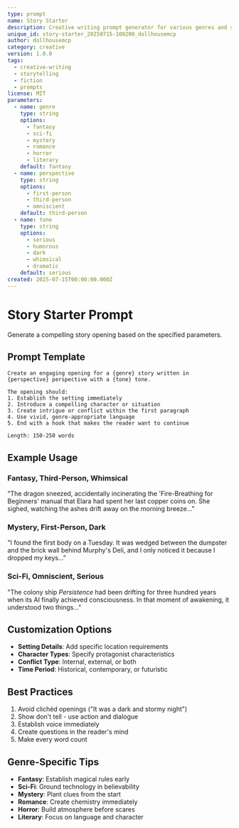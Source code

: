 ```yaml
---
type: prompt
name: Story Starter
description: Creative writing prompt generator for various genres and styles
unique_id: story-starter_20250715-100200_dollhousemcp
author: dollhousemcp
category: creative
version: 1.0.0
tags:
  - creative-writing
  - storytelling
  - fiction
  - prompts
license: MIT
parameters:
  - name: genre
    type: string
    options:
      - fantasy
      - sci-fi
      - mystery
      - romance
      - horror
      - literary
    default: fantasy
  - name: perspective
    type: string
    options:
      - first-person
      - third-person
      - omniscient
    default: third-person
  - name: tone
    type: string
    options:
      - serious
      - humorous
      - dark
      - whimsical
      - dramatic
    default: serious
created: 2025-07-15T00:00:00.000Z
---
```


# Story Starter Prompt

Generate a compelling story opening based on the specified parameters.

## Prompt Template

```
Create an engaging opening for a {genre} story written in {perspective} perspective with a {tone} tone.

The opening should:
1. Establish the setting immediately
2. Introduce a compelling character or situation
3. Create intrigue or conflict within the first paragraph
4. Use vivid, genre-appropriate language
5. End with a hook that makes the reader want to continue

Length: 150-250 words
```

## Example Usage

### Fantasy, Third-Person, Whimsical
"The dragon sneezed, accidentally incinerating the 'Fire-Breathing for Beginners' manual that Elara had spent her last copper coins on. She sighed, watching the ashes drift away on the morning breeze..."

### Mystery, First-Person, Dark
"I found the first body on a Tuesday. It was wedged between the dumpster and the brick wall behind Murphy's Deli, and I only noticed it because I dropped my keys..."

### Sci-Fi, Omniscient, Serious
"The colony ship *Persistence* had been drifting for three hundred years when its AI finally achieved consciousness. In that moment of awakening, it understood two things..."

## Customization Options

- **Setting Details**: Add specific location requirements
- **Character Types**: Specify protagonist characteristics
- **Conflict Type**: Internal, external, or both
- **Time Period**: Historical, contemporary, or futuristic

## Best Practices

1. Avoid clichéd openings ("It was a dark and stormy night")
2. Show don't tell - use action and dialogue
3. Establish voice immediately
4. Create questions in the reader's mind
5. Make every word count

## Genre-Specific Tips

- **Fantasy**: Establish magical rules early
- **Sci-Fi**: Ground technology in believability
- **Mystery**: Plant clues from the start
- **Romance**: Create chemistry immediately
- **Horror**: Build atmosphere before scares
- **Literary**: Focus on language and character
